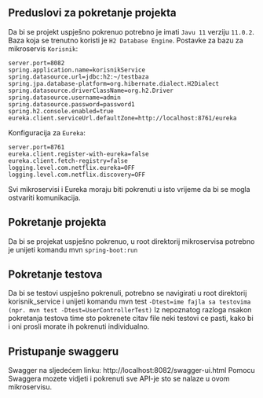 ## Preduslovi za pokretanje projekta
Da bi se projekt uspješno pokrenuo potrebno je imati `Javu 11` verziju `11.0.2`. Baza koja se trenutno koristi je `H2 Database Engine`. Postavke za bazu za mikroservis `Korisnik`:
```
server.port=8082
spring.application.name=korisnikService
spring.datasource.url=jdbc:h2:~/testbaza
spring.jpa.database-platform=org.hibernate.dialect.H2Dialect
spring.datasource.driverClassName=org.h2.Driver
spring.datasource.username=admin
spring.datasource.password=password1
spring.h2.console.enabled=true
eureka.client.serviceUrl.defaultZone=http://localhost:8761/eureka

```
Konfiguracija za `Eureka`:
```
server.port=8761
eureka.client.register-with-eureka=false
eureka.client.fetch-registry=false
logging.level.com.netflix.eureka=OFF
logging.level.com.netflix.discovery=OFF
```

Svi mikroservisi i Eureka moraju biti pokrenuti u isto vrijeme da bi se mogla ostvariti komunikacija.

## Pokretanje projekta
Da bi se projekat uspješno pokrenuo, u root direktorij mikroservisa potrebno je unijeti komandu mvn `spring-boot:run`

## Pokretanje testova
Da bi se testovi uspješno pokrenuli, potrebno se navigirati u root direktorij korisnik_service i unijeti komandu mvn test `-Dtest=ime fajla sa testovima (npr. mvn test -Dtest=UserControllerTest)`
Iz nepoznatog razloga nsakon pokretanja testova time sto pokrenete citav file neki testovi ce pasti, kako bi i oni prosli morate ih pokrenuti individualno.
## Pristupanje swaggeru
 Swagger na sljedećem linku: http://localhost:8082/swagger-ui.html
 Pomocu Swaggera mozete vidjeti i pokrenuti sve API-je sto se nalaze u ovom mikroservisu.


